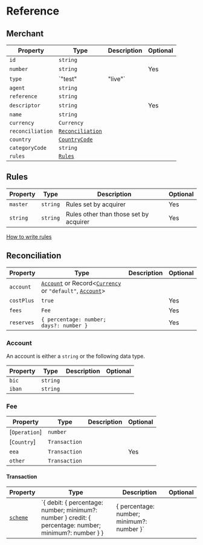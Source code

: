 # Reference

## Merchant

| Property         | Type                                | Description | Optional |
|------------------|-------------------------------------|-------------|----------|
| `id`             | `string`                            |             |          |
| `number`         | `string`                            |             | Yes      |
| `type`           | `"test" | "live"`                   |             |          |
| `agent`          | `string`                            |             |          |
| `reference`      | `string`                            |             |          |
| `descriptor`     | `string`                            |             | Yes      |
| `name`           | `string`                            |             |          |
| `currency`       | `Currency`                          |             |          |
| `reconciliation` | [`Reconciliation`](#reconciliation) |             |          |
| `country`        | [`CountryCode`]()                   |             |          |
| `categoryCode`   | `string`                            |             |          |
| `rules`          | [`Rules`](./rules)                  |             |          |


## Rules

| Property | Type     | Description                            | Optional |
|----------|----------|----------------------------------------|----------|
| `master` | `string` | Rules set by acquirer                  | Yes      |
| `string` | `string` | Rules other than those set by acquirer | Yes      |

[How to write rules](./rules.html#how-to-write-rules)

## Reconciliation

| Property   | Type                                                                                  | Description | Optional |
|------------|---------------------------------------------------------------------------------------|-------------|----------|
| `account`  | [`Account`](#account) or Record<[`Currency`]() or `"default"`, [`Account`](#account)> |             |          |
| `costPlus` | `true`                                                                                |             | Yes      |
| `fees`     | `Fee`                                                                                 |             | Yes      |
| `reserves` | `{ percentage: number; days?: number }`                                               |             | Yes      |

### Account

An account is either a `string` or the following data type.

| Property | Type     | Description | Optional |
|----------|----------|-------------|----------|
| `bic`    | `string` |             |          |
| `iban`   | `string` |             |          |

### Fee 

| Property      | Type          | Description | Optional |
|---------------|---------------|-------------|----------|
| [`Operation`] | `number`      |             |          |
| [`Country`]   | `Transaction` |             |          |
| `eea`         | `Transaction` |             | Yes      |
| `other`       | `Transaction` |             |          |

#### Transaction

| Property     | Type                                                                                                                                              | Description | Optional |
|--------------|---------------------------------------------------------------------------------------------------------------------------------------------------|-------------|----------|
| [`scheme`]() | `{ debit: { percentage: number; minimum?: number } credit: { percentage: number; minimum?: number } } | { percentage: number; minimum?: number }` |             |          |
